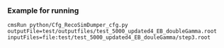 ### Example for running

```
cmsRun python/Cfg_RecoSimDumper_cfg.py outputFile=test/outputfiles/test_5000_updated4_EB_doubleGamma.root inputFiles=file:test/test_5000_updated4_EB_douleGamma/step3.root
```
